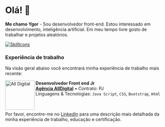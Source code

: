 # Olá! 👋
**Me chamo Ygor** - Sou desenvolvedor front-end. Estou interessado em desenvolvimento, inteligência artificial. Em meu tempo livre gosto de trabalhar e projetos aleatórios.

[![SkillIcons](https://skillicons.dev/icons?i=js,html,css,bootstrap,java,spring,docker,nodejs,figma)](https://skillicons.dev)<br/>

### Experiência de trabalho
Na visão geral abaixo você encontrará minha experiência de trabalho mais recente:

[<img align="left" height="94px" width="94px" alt="All Digital" src="https://www.agenciaalldigital.com/imgs/favicon.webp"/>](https://www.agenciaalldigital.com)

**Desenvolvedor Front end Jr** \
[**Agência AllDigital**](https://www.agenciaalldigital.com) • Contrato: PJ \
Linguagens & Tecnologias: `Java Script`, `CSS`, `Bootstrap`, `Html` \
<br/>
<br/>

Por favor, encontre-me no [LinkedIn](https://br.linkedin.com/in/ygor-calimanis-b1a506204) para uma descrição mais detalhada da minha experiência de trabalho, educação e certificação.
